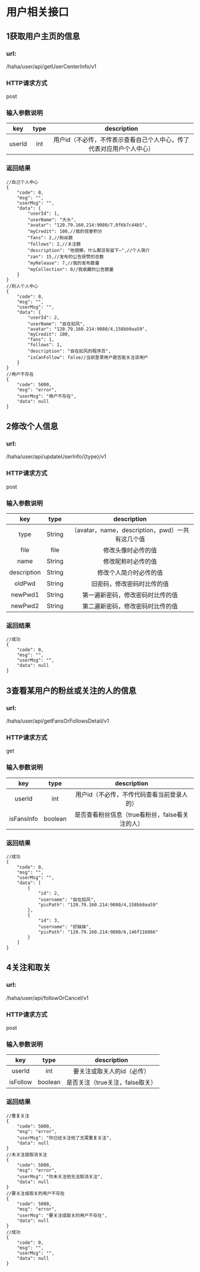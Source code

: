 # 用户相关接口
## 1获取用户主页的信息
### url:
/haha/user/api/getUserCenterInfo/v1
### HTTP请求方式
post
### 输入参数说明
| key | type | description |
| :--: | :--: | :--: |
| userId | int | 用户id（不必传，不传表示查看自己个人中心，传了代表对应用户个人中心）|
### 返回结果
```````````
//自己个人中心
{
    "code": 0,
    "msg": "",
    "userMsg": "",
    "data": {
        "userId": 1,
        "userName": "大头",
        "avatar": "120.79.160.214:9080/7,0f6b7c44b5",
        "myCredit": 100,//我的信誉积分
        "fans": 2,//粉丝数
        "follows": 2,//关注数
        "description": "他很懒，什么都没有留下~",//个人简介
        "zan": 15,//发布的公告获赞的总数
        "myRelease": 7,//我的发布数量
        "myCollection": 0//我收藏的公告数量
    }
}
//别人个人中心
{
    "code": 0,
    "msg": "",
    "userMsg": "",
    "data": {
        "userId": 2,
        "userName": "自在如风",
        "avatar": "120.79.160.214:9080/4,158bb9aa59",
        "myCredit": 100,
        "fans": 1,
        "follows": 1,
        "description": "自在如风的程序员",
        "isCanFollow": false//当前登录用户是否能关注该用户
    }
}
//用户不存在
{
    "code": 5000,
    "msg": "error",
    "userMsg": "用户不存在",
    "data": null
}
```````````
## 2修改个人信息
### url:
/haha/user/api/updateUserInfo/{type}/v1
### HTTP请求方式
post
### 输入参数说明
| key | type | description |
| :--: | :--: | :--: |
| type | String | （avatar，name，description，pwd）一共有这几个值 |
| file | file | 修改头像时必传的值 |
| name | String | 修改昵称时必传的值 |
| description | String | 修改个人简介时必传的值 |
| oldPwd | String | 旧密码，修改密码时比传的值 |
| newPwd1 | String | 第一遍新密码，修改密码时比传的值 |
| newPwd2 | String | 第二遍新密码，修改密码时比传的值 |
### 返回结果
```````````
//成功
{
    "code": 0,
    "msg": "",
    "userMsg": "",
    "data": null
}
```````````
## 3查看某用户的粉丝或关注的人的信息
### url:
/haha/user/api/getFansOrFollowsDetail/v1
### HTTP请求方式
get
### 输入参数说明
| key | type | description |
| :--: | :--: | :--: |
| userId | int | 用户id（不必传，不传代码查看当前登录人的） |
| isFansInfo | boolean | 是否查看粉丝信息（true看粉丝，false看关注的人） |
### 返回结果
```````````
//成功
{
    "code": 0,
    "msg": "",
    "userMsg": "",
    "data": [
        {
            "id": 2,
            "username": "自在如风",
            "picPath": "120.79.160.214:9080/4,158bb9aa59"
        },
        {
            "id": 3,
            "username": "好妹妹",
            "picPath": "120.79.160.214:9080/6,146f116866"
        }
    ]
}
```````````
## 4关注和取关
### url:
/haha/user/api/followOrCancel/v1
### HTTP请求方式
post
### 输入参数说明
| key | type | description |
| :--: | :--: | :--: |
| userId | int | 要关注或取关人的id（必传） |
| isFollow | boolean | 是否关注（true关注，false取关） |
### 返回结果
```````````
//重复关注
{
    "code": 5000,
    "msg": "error",
    "userMsg": "你已经关注他了无需重复关注",
    "data": null
}
//未关注就取消关注
{
    "code": 5000,
    "msg": "error",
    "userMsg": "你未关注他无法取消关注",
    "data": null
}
//要关注或取关的用户不存在
{
    "code": 5000,
    "msg": "error",
    "userMsg": "要关注或取关的用户不存在",
    "data": null
}
//成功
{
    "code": 0,
    "msg": "",
    "userMsg": "",
    "data": null
}
```````````
